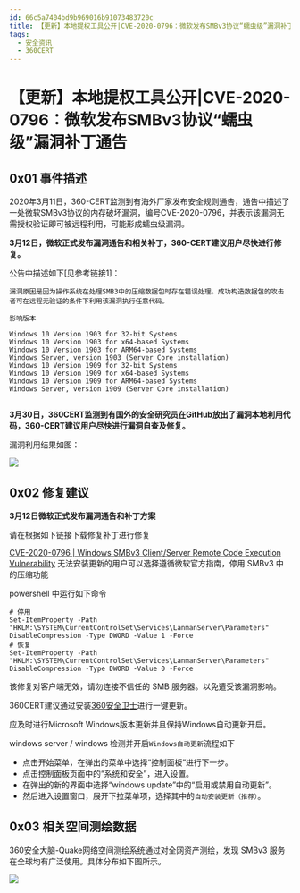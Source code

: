 ```yaml
---
id: 66c5a7404bd9b969016b91073483720c
title: 【更新】本地提权工具公开|CVE-2020-0796：微软发布SMBv3协议“蠕虫级”漏洞补丁通告
tags: 
  - 安全资讯
  - 360CERT
---
```


# 【更新】本地提权工具公开|CVE-2020-0796：微软发布SMBv3协议“蠕虫级”漏洞补丁通告

0x01 事件描述
---------


2020年3月11日，360-CERT监测到有海外厂家发布安全规则通告，通告中描述了一处微软SMBv3协议的内存破坏漏洞，编号CVE-2020-0796，并表示该漏洞无需授权验证即可被远程利用，可能形成蠕虫级漏洞。


**3月12日，微软正式发布漏洞通告和相关补丁，360-CERT建议用户尽快进行修复。**


公告中描述如下[见参考链接1]：



```
漏洞原因是因为操作系统在处理SMB3中的压缩数据包时存在错误处理。成功构造数据包的攻击者可在远程无验证的条件下利用该漏洞执行任意代码。

影响版本

Windows 10 Version 1903 for 32-bit Systems
Windows 10 Version 1903 for x64-based Systems
Windows 10 Version 1903 for ARM64-based Systems
Windows Server, version 1903 (Server Core installation)
Windows 10 Version 1909 for 32-bit Systems
Windows 10 Version 1909 for x64-based Systems
Windows 10 Version 1909 for ARM64-based Systems
Windows Server, version 1909 (Server Core installation)


```
**3月30日，360CERT监测到有国外的安全研究员在GitHub放出了漏洞本地利用代码，360-CERT建议用户尽快进行漏洞自查及修复。**


漏洞利用结果如图：


![](https://p403.ssl.qhimgs4.com/t01a0b604b181d8e0f2.jpeg)


0x02 修复建议
---------


**3月12日微软正式发布漏洞通告和补丁方案**


请在根据如下链接下载修复补丁进行修复


[CVE-2020-0796 | Windows SMBv3 Client/Server Remote Code Execution Vulnerability](https://portal.msrc.microsoft.com/en-US/security-guidance/advisory/CVE-2020-0796)
无法安装更新的用户可以选择遵循微软官方指南，停用 SMBv3 中的压缩功能


powershell 中运行如下命令



```
# 停用
Set-ItemProperty -Path "HKLM:\SYSTEM\CurrentControlSet\Services\LanmanServer\Parameters" DisableCompression -Type DWORD -Value 1 -Force
# 恢复
Set-ItemProperty -Path "HKLM:\SYSTEM\CurrentControlSet\Services\LanmanServer\Parameters" DisableCompression -Type DWORD -Value 0 -Force

```

该修复对客户端无效，请勿连接不信任的 SMB 服务器。以免遭受该漏洞影响。


360CERT建议通过安装[360安全卫士](http://weishi.360.cn)进行一键更新。


应及时进行Microsoft Windows版本更新并且保持Windows自动更新开启。


windows server / windows 检测并开启`Windows自动更新`流程如下


* 点击开始菜单，在弹出的菜单中选择“控制面板”进行下一步。
* 点击控制面板页面中的“系统和安全”，进入设置。
* 在弹出的新的界面中选择“windows update”中的“启用或禁用自动更新”。
* 然后进入设置窗口，展开下拉菜单项，选择其中的`自动安装更新（推荐）`。


0x03 相关空间测绘数据
-------------


360安全大脑-Quake网络空间测绘系统通过对全网资产测绘，发现 SMBv3 服务在全球均有广泛使用。具体分布如下图所示。


![](https://p403.ssl.qhimgs4.com/t01600ca1510ae336de.png)



